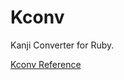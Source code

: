 # Kconv

Kanji Converter for Ruby.

[Kconv Reference](https://ruby-doc.org/stdlib-2.5.0/libdoc/nkf/rdoc/Kconv.html)